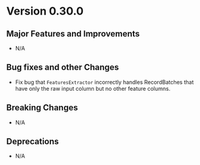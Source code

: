 # Version 0.30.0

## Major Features and Improvements

*   N/A

## Bug fixes and other Changes

*  Fix bug that `FeaturesExtractor` incorrectly handles RecordBatches that
   have only the raw input column but no other feature columns.

## Breaking Changes

*   N/A

## Deprecations

*   N/A
